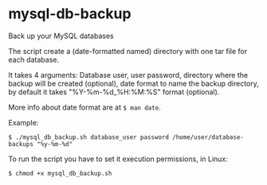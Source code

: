mysql-db-backup
===============

Back up your MySQL databases

The script create a (date-formatted named) directory with one tar file for each database. 

It takes 4 arguments: Database user, user password, directory where the backup will be created (optional), date format to name the backup directory, by default it takes "%Y-%m-%d_%H:%M:%S" format (optional).

More info about date format are at `$ man date`.

Example: 

`
$ ./mysql_db_backup.sh database_user password /home/user/database-backups "%y-%m-%d"
`

To run the script you have to set it execution permissions, in Linux: 

`
$ chmod +x mysql_db_backup.sh
`
